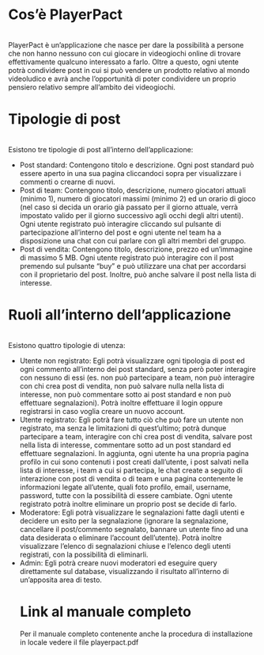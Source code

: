 <h1>Cos’è PlayerPact</h1> <br />
PlayerPact è un’applicazione che nasce per dare la possibilità a persone che non hanno nessuno con cui giocare in videogiochi online di trovare effettivamente qualcuno interessato a farlo. Oltre a questo, ogni utente potrà condividere post in cui si può vendere un prodotto relativo al mondo videoludico e avrà anche l’opportunità di poter condividere un proprio pensiero relativo sempre all’ambito dei videogiochi.

<h1>Tipologie di post </h1> <br />
Esistono tre tipologie di post all’interno dell’applicazione:
<ul>
  <li> Post standard: Contengono titolo e descrizione. Ogni post standard può essere aperto in una sua pagina cliccandoci sopra per visualizzare i commenti o crearne di nuovi.</li>
  <li> Post di team: Contengono titolo, descrizione, numero giocatori attuali (minimo 1), numero di giocatori massimi (minimo 2) ed un orario di gioco (nel caso si decida un orario già passato per il giorno attuale, verrà impostato valido per il giorno successivo agli occhi degli altri utenti). Ogni utente registrato può interagire cliccando sul pulsante di partecipazione all’interno del post e ogni utente nel team ha a disposizione una chat con cui parlare con gli altri membri del gruppo.</li>
  <li> Post di vendita: Contengono titolo, descrizione, prezzo ed un’immagine di massimo 5 MB. Ogni utente registrato può interagire con il post premendo sul pulsante “buy” e può utilizzare una chat per accordarsi con il proprietario del post. Inoltre, può anche salvare il post nella lista di interesse.</li>
</ul>
<h1>Ruoli all’interno dell’applicazione</h1><br />
Esistono quattro tipologie di utenza:
<ul>
  <li> Utente non registrato: Egli potrà visualizzare ogni tipologia di post ed ogni commento all’interno dei post standard, senza però poter interagire con nessuno di essi (es. non può partecipare a team, non può interagire con chi crea post di vendita, non può salvare nulla nella lista di interesse, non può commentare sotto ai post standard e non può effettuare segnalazioni). Potrà inoltre effettuare il login oppure registrarsi in caso voglia creare un nuovo account. </li>
  <li> Utente registrato: Egli potrà fare tutto ciò che può fare un utente non registrato, ma senza le limitazioni di quest’ultimo; potrà dunque partecipare a team, interagire con chi crea post di vendita, salvare post nella lista di interesse, commentare sotto ad un post standard ed effettuare segnalazioni. In aggiunta, ogni utente ha una propria pagina profilo in cui sono contenuti i post creati dall’utente, i post salvati nella lista di interesse, i team a cui si partecipa, le chat create a seguito di interazione con post di vendita o di team e una pagina contenente le informazioni legate all’utente, quali foto profilo, email, username, password, tutte con la possibilità di essere cambiate. Ogni utente registrato potrà inoltre eliminare un proprio post se decide di farlo.</li>
  <li> Moderatore: Egli potrà visualizzare le segnalazioni fatte dagli utenti e decidere un esito per la segnalazione (ignorare la segnalazione, cancellare il post/commento segnalato, bannare un utente fino ad una data desiderata o eliminare l’account dell’utente). Potrà inoltre visualizzare l’elenco di segnalazioni chiuse e l’elenco degli utenti registrati, con la possibilità di eliminarli.</li>
  <li> Admin: Egli potrà creare nuovi moderatori ed eseguire query direttamente sul database, visualizzando il risultato all’interno di un’apposita area di testo.</li>
<h1>Link al manuale completo</h1>
Per il manuale completo contenente anche la procedura di installazione in locale vedere il file playerpact.pdf
